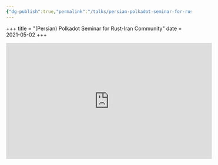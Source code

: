 ```yaml
---
{"dg-publish":true,"permalink":"/talks/persian-polkadot-seminar-for-rust-iran-community/"}
---
```



+++
title = "(Persian) Polkadot Seminar for Rust-Iran Community"
date = 2021-05-02
+++

<iframe width="560" height="315" src="https://www.youtube.com/embed/_wjAYivFQBU" title="YouTube video player"
	frameborder="0" allow="accelerometer; autoplay; clipboard-write; encrypted-media; gyroscope; picture-in-picture"
	allowfullscreen></iframe>
